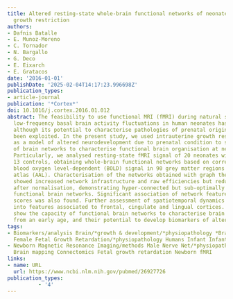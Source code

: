 ```yaml
---
title: Altered resting-state whole-brain functional networks of neonates with intrauterine
  growth restriction
authors:
- Dafnis Batalle
- E. Munoz-Moreno
- C. Tornador
- N. Bargallo
- G. Deco
- E. Eixarch
- E. Gratacos
date: '2016-01-01'
publishDate: '2025-02-04T14:17:23.996698Z'
publication_types:
- article-journal
publication: '*Cortex*'
doi: 10.1016/j.cortex.2016.01.012
abstract: The feasibility to use functional MRI (fMRI) during natural sleep to assess
  low-frequency basal brain activity fluctuations in human neonates has been demonstrated,
  although its potential to characterise pathologies of prenatal origin has not yet
  been exploited. In the present study, we used intrauterine growth restriction (IUGR)
  as a model of altered neurodevelopment due to prenatal condition to show the suitability
  of brain networks to characterise functional brain organisation at neonatal age.
  Particularly, we analysed resting-state fMRI signal of 20 neonates with IUGR and
  13 controls, obtaining whole-brain functional networks based on correlations of
  blood oxygen level-dependent (BOLD) signal in 90 grey matter regions of an anatomical
  atlas (AAL). Characterisation of the networks obtained with graph theoretical features
  showed increased network infrastructure and raw efficiencies but reduced efficiency
  after normalisation, demonstrating hyper-connected but sub-optimally organised IUGR
  functional brain networks. Significant association of network features with neurobehavioral
  scores was also found. Further assessment of spatiotemporal dynamics displayed alterations
  into features associated to frontal, cingulate and lingual cortices. These findings
  show the capacity of functional brain networks to characterise brain reorganisation
  from an early age, and their potential to develop biomarkers of altered neurodevelopment.
tags:
- Biomarkers/analysis Brain/*growth & development/*physiopathology *Brain Mapping
  Female Fetal Growth Retardation/*physiopathology Humans Infant Infant
- Newborn Magnetic Resonance Imaging/methods Male Nerve Net/*physiopathology Rest/*physiology
  Brain mapping Connectomics Fetal growth retardation Newborn fMRI
links:
- name: URL
  url: https://www.ncbi.nlm.nih.gov/pubmed/26927726
publication_types:
          - '4'    
---
```

